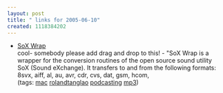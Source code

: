 ```yaml
---
layout: post
title: " links for 2005-06-10"
created: 1118384202
---
```

<ul class="delicious">
	<li>
		<div class="delicious-link"><a href="http://www.waveformsoftware.com/SoX_Wrap/soxwrap.htm">SoX Wrap</a></div>
		<div class="delicious-extended">cool- somebody please add drag and drop to this! - "SoX Wrap is a wrapper for the conversion routines of the open source sound utility SoX (Sound eXchange). It transfers to and from the following formats: 8svx, aiff, al, au, avr, cdr, cvs, dat, gsm, hcom,</div>
		<div class="delicious-tags">(tags: <a href="http://del.icio.us/rtanglao/mac">mac</a> <a href="http://del.icio.us/rtanglao/rolandtanglao">rolandtanglao</a> <a href="http://del.icio.us/rtanglao/podcasting">podcasting</a> <a href="http://del.icio.us/rtanglao/mp3">mp3</a>)</div>
	</li>
</ul>


